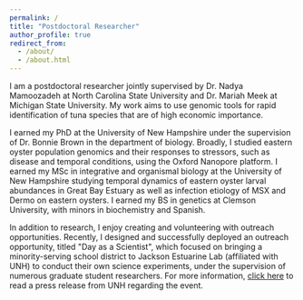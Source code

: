 ```yaml
---
permalink: /
title: "Postdoctoral Researcher"
author_profile: true
redirect_from: 
  - /about/
  - /about.html
---
```


I am a postdoctoral researcher jointly supervised by Dr. Nadya Mamoozadeh at North Carolina State University and Dr. Mariah Meek at Michigan State University. My work aims to use genomic tools for rapid identification of tuna species that are of high economic importance. 

I earned my PhD at the University of New Hampshire under the supervision of Dr. Bonnie Brown in the department of biology. Broadly, I studied eastern oyster population genomics and their responses to stressors, such as disease and temporal conditions, using the Oxford Nanopore platform. I earned my MSc in integrative and organismal biology at the University of New Hampshire studying temporal dynamics of eastern oyster larval abundances in Great Bay Estuary as well as infection etiology of MSX and Dermo on eastern oysters. I earned my BS in genetics at Clemson University, with minors in biochemistry and Spanish.

In addition to research, I enjoy creating and volunteering with outreach opportunities. Recently, I designed and successfully deployed an outreach opportunity, titled "Day as a Scientist", which focused on bringing a minority-serving school district to Jackson Estuarine Lab (affiliated with UNH) to conduct their own science experiments, under the supervision of numerous graduate student researchers. For more information, [click here](https://www.unh.edu/unhtoday/2023/11/colsa-grad-student-leads-day-scientist-event-manchester-high-schoolers) to read a press release from UNH regarding the event.